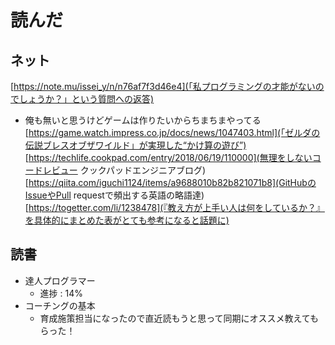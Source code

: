 # 読んだ

## ネット
[https://note.mu/issei_y/n/n76af7f3d46e4](「私プログラミングの才能がないのでしょうか？」という質問への返答)
* 俺も無いと思うけどゲームは作りたいからちまちまやってる
[https://game.watch.impress.co.jp/docs/news/1047403.html](「ゼルダの伝説ブレスオブザワイルド」が実現した“かけ算の遊び”)
[https://techlife.cookpad.com/entry/2018/06/19/110000](無理をしないコードレビュー クックパッドエンジニアブログ)
[https://qiita.com/iguchi1124/items/a9688010b82b821071b8](GitHubのIssueやPull requestで頻出する英語の略語達)
[https://togetter.com/li/1238478](『教え方が上手い人は何をしているか？』を具体的にまとめた表がとても参考になると話題に)

## 読書
* 達人プログラマー
	* 進捗 : 14%
* コーチングの基本
	* 育成施策担当になったので直近読もうと思って同期にオススメ教えてもらった！